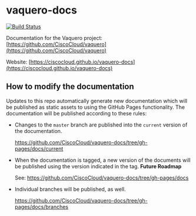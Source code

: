 # vaquero-docs

[![Build Status](https://drone.projectshipped.io/api/badges/CiscoCloud/vaquero-docs/status.svg)](https://drone.projectshipped.io/CiscoCloud/vaquero-docs)

Documentation for the Vaquero project: [https://github.com/CiscoCloud/vaquero](https://github.com/CiscoCloud/vaquero)

Website: [https://ciscocloud.github.io/vaquero-docs](https://ciscocloud.github.io/vaquero-docs)


## How to modify the documentation

Updates to this repo automatically generate new documentation which will be published as static assets to using the GitHub Pages functionality.  The documentation will be published according to these rules:

* Changes to the `master` branch are published into the `current` version of the documentation.

  https://github.com/CiscoCloud/vaquero-docs/tree/gh-pages/docs/current

* When the documentation is tagged, a new version of the documents will be published using the version indicated in the tag. **Future Roadmap**

  See: https://github.com/CiscoCloud/vaquero-docs/tree/gh-pages/docs

* Individual branches will be published, as well.
 
  https://github.com/CiscoCloud/vaquero-docs/tree/gh-pages/docs/branches

